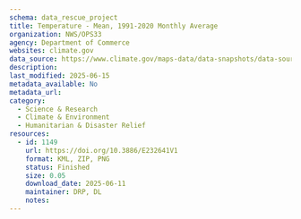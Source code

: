 ```yaml
---
schema: data_rescue_project 
title: Temperature - Mean, 1991-2020 Monthly Average
organization: NWS/OPS33
agency: Department of Commerce
websites: climate.gov
data_source: https://www.climate.gov/maps-data/data-snapshots/data-source/temperature-mean-1991-2020-monthly-average
description: 
last_modified: 2025-06-15
metadata_available: No
metadata_url: 
category:
  - Science & Research 
  - Climate & Environment 
  - Humanitarian & Disaster Relief 
resources:
  - id: 1149
    url: https://doi.org/10.3886/E232641V1
    format: KML, ZIP, PNG
    status: Finished
    size: 0.05
    download_date: 2025-06-11
    maintainer: DRP, DL
    notes: 
---
```


